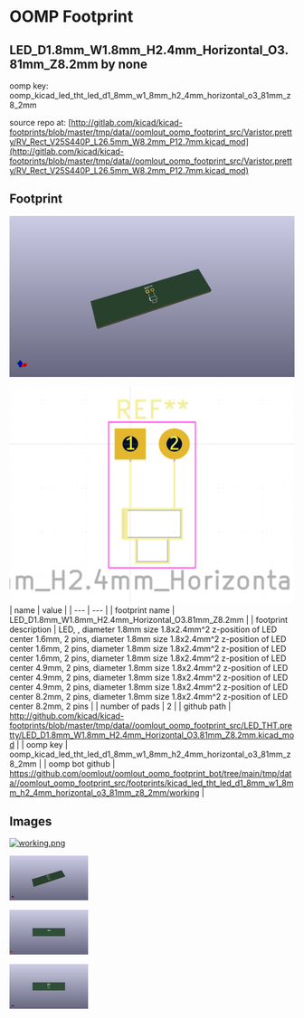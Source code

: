 # OOMP Footprint  
## LED_D1.8mm_W1.8mm_H2.4mm_Horizontal_O3.81mm_Z8.2mm  by none  
  
oomp key: oomp_kicad_led_tht_led_d1_8mm_w1_8mm_h2_4mm_horizontal_o3_81mm_z8_2mm  
  
source repo at: [http://gitlab.com/kicad/kicad-footprints/blob/master/tmp/data//oomlout_oomp_footprint_src/Varistor.pretty/RV_Rect_V25S440P_L26.5mm_W8.2mm_P12.7mm.kicad_mod](http://gitlab.com/kicad/kicad-footprints/blob/master/tmp/data//oomlout_oomp_footprint_src/Varistor.pretty/RV_Rect_V25S440P_L26.5mm_W8.2mm_P12.7mm.kicad_mod)  
## Footprint  
  
[![working_kicad_pcb_3d.png](working_kicad_pcb_3d_600.png)](working_kicad_pcb_3d.png)  
  
[![working.png](working_600.png)](working.png)  
| name | value | 
| --- | --- | 
| footprint name | LED_D1.8mm_W1.8mm_H2.4mm_Horizontal_O3.81mm_Z8.2mm | 
| footprint description | LED, ,  diameter 1.8mm size 1.8x2.4mm^2 z-position of LED center 1.6mm, 2 pins,  diameter 1.8mm size 1.8x2.4mm^2 z-position of LED center 1.6mm, 2 pins,  diameter 1.8mm size 1.8x2.4mm^2 z-position of LED center 1.6mm, 2 pins,  diameter 1.8mm size 1.8x2.4mm^2 z-position of LED center 4.9mm, 2 pins,  diameter 1.8mm size 1.8x2.4mm^2 z-position of LED center 4.9mm, 2 pins,  diameter 1.8mm size 1.8x2.4mm^2 z-position of LED center 4.9mm, 2 pins,  diameter 1.8mm size 1.8x2.4mm^2 z-position of LED center 8.2mm, 2 pins,  diameter 1.8mm size 1.8x2.4mm^2 z-position of LED center 8.2mm, 2 pins | 
| number of pads | 2 | 
| github path | http://github.com/kicad/kicad-footprints/blob/master/tmp/data//oomlout_oomp_footprint_src/LED_THT.pretty/LED_D1.8mm_W1.8mm_H2.4mm_Horizontal_O3.81mm_Z8.2mm.kicad_mod | 
| oomp key | oomp_kicad_led_tht_led_d1_8mm_w1_8mm_h2_4mm_horizontal_o3_81mm_z8_2mm | 
| oomp bot github | https://github.com/oomlout/oomlout_oomp_footprint_bot/tree/main/tmp/data//oomlout_oomp_footprint_src/footprints/kicad_led_tht_led_d1_8mm_w1_8mm_h2_4mm_horizontal_o3_81mm_z8_2mm/working | 
## Images  
  
[![working.png](working_140.png)](working.png)  
  
[![working_kicad_pcb_3d.png](working_kicad_pcb_3d_140.png)](working_kicad_pcb_3d.png)  
  
[![working_kicad_pcb_3d_back.png](working_kicad_pcb_3d_back_140.png)](working_kicad_pcb_3d_back.png)  
  
[![working_kicad_pcb_3d_front.png](working_kicad_pcb_3d_front_140.png)](working_kicad_pcb_3d_front.png)  
